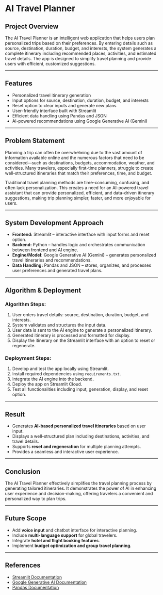 # AI Travel Planner

## Project Overview
The AI Travel Planner is an intelligent web application that helps users plan personalized trips based on their preferences. By entering details such as source, destination, duration, budget, and interests, the system generates a complete itinerary including recommended places, activities, and estimated travel details. The app is designed to simplify travel planning and provide users with efficient, customized suggestions.

---

## Features
- Personalized travel itinerary generation
- Input options for source, destination, duration, budget, and interests
- Reset option to clear inputs and generate new plans
- User-friendly interface built with Streamlit
- Efficient data handling using Pandas and JSON
- AI-powered recommendations using Google Generative AI (Gemini)

---

## Problem Statement
Planning a trip can often be overwhelming due to the vast amount of information available online and the numerous factors that need to be considered—such as destinations, budgets, accommodation, weather, and activities. Many travelers, especially first-time planners, struggle to create well-structured itineraries that match their preferences, time, and budget.

Traditional travel planning methods are time-consuming, confusing, and often lack personalization. This creates a need for an AI-powered travel assistant that can provide personalized, efficient, and data-driven itinerary suggestions, making trip planning simpler, faster, and more enjoyable for users.

---

## System Development Approach
- **Frontend:** Streamlit – interactive interface with input forms and reset option.  
- **Backend:** Python – handles logic and orchestrates communication between frontend and AI engine.  
- **Engine/Model:** Google Generative AI (Gemini) – generates personalized travel itineraries and recommendations.  
- **Data Handling:** Pandas and JSON – stores, organizes, and processes user preferences and generated travel plans.  

---

## Algorithm & Deployment

### Algorithm Steps:
1. User enters travel details: source, destination, duration, budget, and interests.  
2. System validates and structures the input data.  
3. User data is sent to the AI engine to generate a personalized itinerary.  
4. Generated itinerary is processed and formatted for display.  
5. Display the itinerary on the Streamlit interface with an option to reset or regenerate.  

### Deployment Steps:
1. Develop and test the app locally using Streamlit.  
2. Install required dependencies using `requirements.txt`.  
3. Integrate the AI engine into the backend.  
4. Deploy the app on Streamlit Cloud.  
5. Test all functionalities including input, generation, display, and reset option.  

---

## Result
- Generates **AI-based personalized travel itineraries** based on user input.  
- Displays a well-structured plan including destinations, activities, and travel details.  
- Supports **reset and regeneration** for multiple planning attempts.  
- Provides a seamless and interactive user experience.

---

## Conclusion
The AI Travel Planner effectively simplifies the travel planning process by generating tailored itineraries. It demonstrates the power of AI in enhancing user experience and decision-making, offering travelers a convenient and personalized way to plan trips.

---

## Future Scope
- Add **voice input** and chatbot interface for interactive planning.  
- Include **multi-language support** for global travelers.  
- Integrate **hotel and flight booking features**.  
- Implement **budget optimization and group travel planning**.  

---

## References
- [Streamlit Documentation](https://docs.streamlit.io/)  
- [Google Generative AI Documentation](https://ai.google.dev/)  
- [Pandas Documentation](https://pandas.pydata.org/docs/)  

